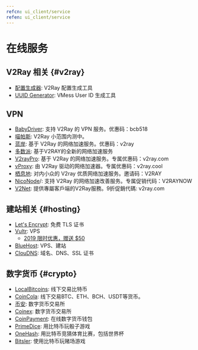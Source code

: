 ```yaml
---
refcn: ui_client/service
refen: ui_client/service
---
```


# 在线服务

## V2Ray 相关 {#v2ray}

* [配置生成器](https://htfy96.github.io/v2ray-config-gen/): V2Ray 配置生成工具
* [UUID Generator](https://www.uuidgenerator.net/): VMess User ID 生成工具

## VPN

* [BabyDriver](http://babydriver.me/): 支持 V2Ray 的 VPN 服务。优惠码：bcb518
* [喵帕斯](https://xn--i2ru8q2qg.com/): V2Ray 小范围内测中。
* [蓝岸](https://xn--sjt174g.com/): 基于 V2Ray 的网络加速服务。优惠码：v2ray
* [多数派](https://dspi.io/aff.php?aff=7): 基于V2RAY的全新的网络加速服务
* [V2rayPro](https://myv2.us/): 基于 V2Ray 的网络加速服务。专属优惠码：v2ray.com
* [vProxy](http://niuban.fun/): 由 V2Ray 驱动的网络加速器。专属优惠码：v2ray.cool
* [栖息地](http://7dea9f6.vmess.fun/): 对内小众的 V2ray 优质网络加速服务。邀请码：V2RAY
* [NicoNode](https://niconode.net)/: 支持 V2Ray 的网络加速改善服务。专属促销代码：V2RAYNOW
* [V2Net](http://v2net.org/): 提供專屬客戶端的V2Ray服務。9折促銷代碼: v2ray.com

## 建站相关 {#hosting}

* [Let's Encrypt](https://letsencrypt.org/): 免费 TLS 证书
* [Vultr](https://www.vultr.com/?ref=7269307): VPS
  * [2019 限时优惠，赠送 $50](https://www.vultr.com/?ref=7783021-4F)
* [BlueHost](https://www.bluehost.com/track/v2ray/): VPS、建站
* [ClouDNS](https://www.cloudns.net/aff/id/244749/): 域名、DNS、SSL 证书

## 数字货币 {#crypto}

* [LocalBitcoins](https://localbitcoins.com/?ch=khtm): 线下交易比特币
* [CoinCola](https://www.coincola.com/mobile/signup?ref=QAcvfy2g): 线下交易BTC、ETH、BCH、USDT等货币。
* [币安](https://www.binance.com/?ref=35382451): 数字货币交易所
* [Coinex](https://www.coinex.com/account/signup?refer_code=r3fmp): 数字货币交易所
* [CoinPayment](https://www.coinpayments.net/index.php?ref=abc5f542afed6b37b4b3d7fb83242d18): 在线数字货币钱包
* [PrimeDice](https://primedice.com/?c=default): 用比特币玩骰子游戏
* [OneHash](https://www.onehash.com/?ap=56d52158f7e04b169ec54d): 用比特币竞猜体育比赛，包括世界杯
* [Bitsler](https://www.bitsler.com/?ref=VictoriaR): 使用比特币玩赌场游戏

